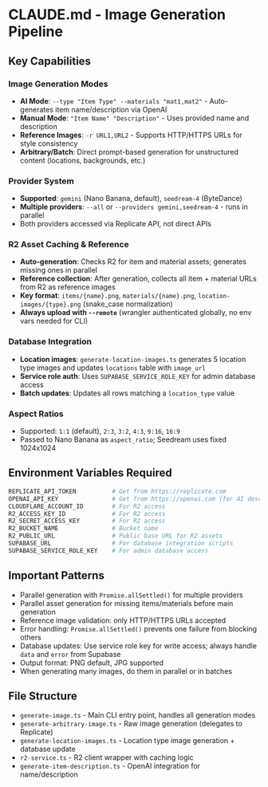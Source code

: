 # CLAUDE.md - Image Generation Pipeline

## Key Capabilities

### Image Generation Modes
- **AI Mode**: `--type "Item Type" --materials "mat1,mat2"` - Auto-generates item name/description via OpenAI
- **Manual Mode**: `"Item Name" "Description"` - Uses provided name and description
- **Reference Images**: `-r URL1,URL2` - Supports HTTP/HTTPS URLs for style consistency
- **Arbitrary/Batch**: Direct prompt-based generation for unstructured content (locations, backgrounds, etc.)

### Provider System
- **Supported**: `gemini` (Nano Banana, default), `seedream-4` (ByteDance)
- **Multiple providers**: `--all` or `--providers gemini,seedream-4` - runs in parallel
- Both providers accessed via Replicate API, not direct APIs

### R2 Asset Caching & Reference
- **Auto-generation**: Checks R2 for item and material assets; generates missing ones in parallel
- **Reference collection**: After generation, collects all item + material URLs from R2 as reference images
- **Key format**: `items/{name}.png`, `materials/{name}.png`, `location-images/{type}.png` (snake_case normalization)
- **Always upload with `--remote`** (wrangler authenticated globally, no env vars needed for CLI)

### Database Integration
- **Location images**: `generate-location-images.ts` generates 5 location type images and updates `locations` table with `image_url`
- **Service role auth**: Uses `SUPABASE_SERVICE_ROLE_KEY` for admin database access
- **Batch updates**: Updates all rows matching a `location_type` value

### Aspect Ratios
- Supported: `1:1` (default), `2:3`, `3:2`, `4:3`, `9:16`, `16:9`
- Passed to Nano Banana as `aspect_ratio`; Seedream uses fixed 1024x1024

## Environment Variables Required

```bash
REPLICATE_API_TOKEN          # Get from https://replicate.com
OPENAI_API_KEY               # Get from https://openai.com (for AI descriptions)
CLOUDFLARE_ACCOUNT_ID        # For R2 access
R2_ACCESS_KEY_ID             # For R2 access
R2_SECRET_ACCESS_KEY         # For R2 access
R2_BUCKET_NAME               # Bucket name
R2_PUBLIC_URL                # Public base URL for R2 assets
SUPABASE_URL                 # For database integration scripts
SUPABASE_SERVICE_ROLE_KEY    # For admin database access
```

## Important Patterns

- Parallel generation with `Promise.allSettled()` for multiple providers
- Parallel asset generation for missing items/materials before main generation
- Reference image validation: only HTTP/HTTPS URLs accepted
- Error handling: `Promise.allSettled()` prevents one failure from blocking others
- Database updates: Use service role key for write access; always handle `data` and `error` from Supabase
- Output format: PNG default, JPG supported
- When generating many images, do them in parallel or in batches

## File Structure

- `generate-image.ts` - Main CLI entry point, handles all generation modes
- `generate-arbitrary-image.ts` - Raw image generation (delegates to Replicate)
- `generate-location-images.ts` - Location type image generation + database update
- `r2-service.ts` - R2 client wrapper with caching logic
- `generate-item-description.ts` - OpenAI integration for name/description
